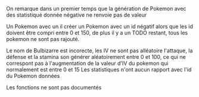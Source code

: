 On remarque dans un premier temps que la génération de Pokemon avec des statistiqué donnée négative ne renvoie pas de valeur

Un Pokemon avec un il créer un Pokemon avec un id négatif alors que les id doivent être compri entre 0 et 150, de plus il y a un TODO restant, tous les pokemon ne sont pas rajouté.

Le nom de Bulbizarre est incorecte, les IV ne sont pas alléatoire l'attaque, la défense et la stamina son générer aléatoirement entre 0 et 100, ce qui ne correspont pas à l'augmentation de la valeur d'IV du pokemon qui normalement est entre 0 et 15
Les statistiques n'ont aucun rapport avec l'id du Pokemon données

Les fonctions ne sont pas documentés